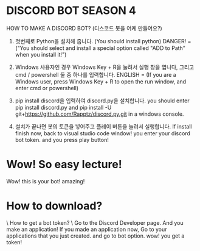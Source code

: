 # DISCORD BOT SEASON 4 #

HOW TO MAKE A DISCORD BOT? (디스코드 봇을 어케 만들어요?)

1. 첫번째로 Python을 설치해 줍니다. (You should install python)
DANGER! = ("You should select and install a special option called "ADD to Path" when you install it!")

2. Windows 사용자인 경우 Windows Key + R을 눌려서 실행 창을 엽니다, 그리고 cmd / powershell 둘 중 하나를 입력합니다.
ENGLISH = (If you are a Windows user, press Windows Key + R to open the run window, and enter cmd or powershell)

3. pip install discord을 입력하여 discord.py을 설치합니다.
you should enter pip install discord.py and pip install -U git+https://github.com/Rapptz/discord.py.git in a windows console.

4. 설치가 끝나면 봇의 토큰을 넣어주고 플레이 버튼을 눌려서 실행합니다.
If install finish now, back to visual studio code window! you enter your discord bot token. and you press play button!


# Wow! So easy lecture! #

Wow! this is your bot! amazing!

# How to download? #

\\ How to get a bot token? \\
Go to the Discord Developer page. And you make an application!
If you made an application now, Go to your applications that you just created.
and go to bot option. wow! you get a token!

